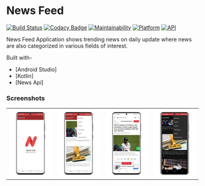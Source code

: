 # News Feed

[![Build Status](https://travis-ci.org/rob729/News-Feed.svg?branch=master)](https://travis-ci.org/rob729/News-Feed)
[![Codacy Badge](https://api.codacy.com/project/badge/Grade/7359a2b60f974c04ab38a6481780c2eb)](https://www.codacy.com/manual/rob729/News?utm_source=github.com&amp;utm_medium=referral&amp;utm_content=rob729/News&amp;utm_campaign=Badge_Grade)
[![Maintainability](https://api.codeclimate.com/v1/badges/3cf040d355cfa3d4c3a4/maintainability)](https://codeclimate.com/github/rob729/News/maintainability)
[![Platform](https://img.shields.io/badge/platform-android-blue.svg)](http://developer.android.com/index.html)
[![API](https://img.shields.io/badge/API-20%2B-blue.svg?style=flat)](https://android-arsenal.com/api?level=20)

News Feed Application shows trending news on daily update where news are also categorized in various fields of interest.

Built with-
- [Android Studio]
 - [Kotlin]
 - [News Api]
 
 ### Screenshots

      

<table>
        <tr>
           <td><img src = "https://github.com/Ishita03-Singh/News-Feed/blob/master/screenshot%204.jpeg"  width="280"></td>
           <td><img src = "https://github.com/Ishita03-Singh/News-Feed/blob/master/screenshot%202.jpeg"  width="280"></td>
           <td><img src = "https://github.com/Ishita03-Singh/News-Feed/blob/master/screenshot%203.jpeg"  width="280"></td>
           <td><img src = "https://github.com/Ishita03-Singh/News-Feed/blob/master/screenshot1.jpeg" width="280"></td>
        

</table>  






